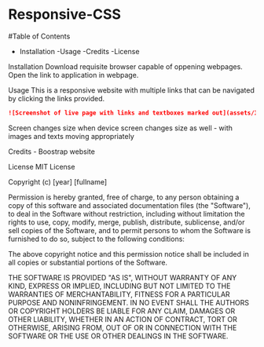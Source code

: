 # Responsive-CSS
#Table of Contents 
- Installation
-Usage
-Credits 
-License 

Installation 
Download requisite browser capable of oppening webpages. Open the link to application in webpage. 

Usage 
This is a responsive website with multiple links that can be navigated by clicking the links provided. 
```md
![Screenshot of live page with links and textboxes marked out](assets/Images/portfolioex4edit.png)
```
Screen changes size when device screen changes size as well - with images and texts moving appropriately 

Credits -
Boostrap website 

License 
MIT License

Copyright (c) [year] [fullname]

Permission is hereby granted, free of charge, to any person obtaining a copy
of this software and associated documentation files (the "Software"), to deal
in the Software without restriction, including without limitation the rights
to use, copy, modify, merge, publish, distribute, sublicense, and/or sell
copies of the Software, and to permit persons to whom the Software is
furnished to do so, subject to the following conditions:

The above copyright notice and this permission notice shall be included in all
copies or substantial portions of the Software.

THE SOFTWARE IS PROVIDED "AS IS", WITHOUT WARRANTY OF ANY KIND, EXPRESS OR
IMPLIED, INCLUDING BUT NOT LIMITED TO THE WARRANTIES OF MERCHANTABILITY,
FITNESS FOR A PARTICULAR PURPOSE AND NONINFRINGEMENT. IN NO EVENT SHALL THE
AUTHORS OR COPYRIGHT HOLDERS BE LIABLE FOR ANY CLAIM, DAMAGES OR OTHER
LIABILITY, WHETHER IN AN ACTION OF CONTRACT, TORT OR OTHERWISE, ARISING FROM,
OUT OF OR IN CONNECTION WITH THE SOFTWARE OR THE USE OR OTHER DEALINGS IN THE
SOFTWARE.
